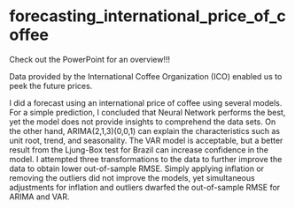 # forecasting_international_price_of_coffee

Check out the PowerPoint for an overview!!!

Data provided by the International Coffee Organization (ICO) enabled us to peek the future prices.
  
  I did a forecast using an international price of coffee using several models. For a simple prediction, I concluded that Neural Network performs the best, yet the model does not provide insights to comprehend the data sets. On the other hand, ARIMA(2,1,3)(0,0,1) can explain the characteristics such as unit root, trend, and seasonality. The VAR model is acceptable, but a better result from the Ljung-Box test for Brazil can increase confidence in the model.
  I attempted three transformations to the data to further improve the data to obtain lower out-of-sample RMSE. Simply applying inflation or removing the outliers did not improve the models, yet simultaneous adjustments for inflation and outliers dwarfed the out-of-sample RMSE for ARIMA and VAR. 
